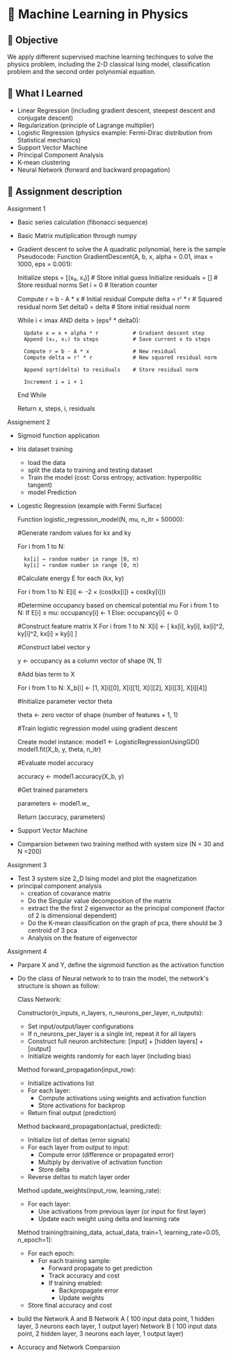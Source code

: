 # 🤖 Machine Learning in Physics


## 🎯 Objective
We apply different supervised machine learning techinques to solve the physics problem, including the 2-D classical Ising model, classification problem and the second order polynomial equation.

## 🧠 What I Learned
- Linear Regression (including gradient descent, steepest descent and conjugate descent)
- Regularization (principle of Lagrange multiplier)
- Logistic Regression (physics example: Fermi-Dirac distribution from Statistical mechanics)
- Support Vector Machine
- Principal Component Analysis
- K-mean clustering
- Neural Network (forward and backward propagation)

## 🚀 Assignment description 

Assignment 1 
- Basic series calculation (fibonacci sequence)
- Basic Matrix mutiplication through numpy
- Gradient descent to solve the A quadratic polynomial, here is the sample Pseudocode:
  Function GradientDescent(A, b, x, alpha = 0.01, imax = 1000, eps = 0.001):

    Initialize steps = [(x₀, x₁)]          # Store initial guess
    Initialize residuals = []              # Store residual norms
    Set i = 0                              # Iteration counter

    Compute r = b - A * x                  # Initial residual
    Compute delta = rᵀ * r                 # Squared residual norm
    Set delta0 = delta                     # Store initial residual norm

    While i < imax AND delta > (eps² * delta0):

        Update x = x + alpha * r           # Gradient descent step
        Append (x₀, x₁) to steps           # Save current x to steps

        Compute r = b - A * x              # New residual
        Compute delta = rᵀ * r             # New squared residual norm

        Append sqrt(delta) to residuals    # Store residual norm

        Increment i = i + 1

    End While

    Return x, steps, i, residuals


Assignement 2 
- Sigmoid function application
- Iris dataset training 
    - load the data
    - split the data to training and testing dataset
    - Train the model (cost: Corss entropy; activation: hyperpolitic tangent)
    - model Prediction

- Logestic Regression (example with Fermi Surface)
  
    Function logistic_regression_model(N, mu, n_itr = 50000):

    #Generate random values for kx and ky
  
    For i from 1 to N:
  
        kx[i] ← random number in range [0, π)
        ky[i] ← random number in range [0, π)

    #Calculate energy E for each (kx, ky)
  
    For i from 1 to N:
        E[i] ← -2 × (cos(kx[i]) + cos(ky[i]))

    #Determine occupancy based on chemical potential mu
    For i from 1 to N:
        If E[i] ≤ mu:
            occupancy[i] ← 1
        Else:
            occupancy[i] ← 0

    #Construct feature matrix X
    For i from 1 to N:
        X[i] ← [
            kx[i],
            ky[i],
            kx[i]^2,
            ky[i]^2,
            kx[i] × ky[i]
        ]

    #Construct label vector y
  
    y ← occupancy as a column vector of shape (N, 1)

    #Add bias term to X
  
    For i from 1 to N:
        X_b[i] ← [1, X[i][0], X[i][1], X[i][2], X[i][3], X[i][4]]

    #Initialize parameter vector theta
  
    theta ← zero vector of shape (number of features + 1, 1)

    #Train logistic regression model using gradient descent
  
    Create model instance: model1 ← LogisticRegressionUsingGD()
    model1.fit(X_b, y, theta, n_itr)

    #Evaluate model accuracy
  
    accuracy ← model1.accuracy(X_b, y)

    #Get trained parameters

    parameters ← model1.w_

    Return (accuracy, parameters)
  
- Support Vector Machine
- Comparsion between two training method with system size (N = 30 and N =200)


Assignment 3
- Test 3 system size 2_D Ising model and plot the magnetization
- principal component analysis
  - creation of covarance matrix
  - Do the Singular value decomposition of the matrix
  - extract the the first 2 eigenvector as the principal component (factor of 2 is dimensional dependent)
  - Do the K-mean classification on the graph of pca, there should be 3 centroid of 3 pca
  - Analysis on the feature of eigenvector

Assignment 4
- Parpare X and Y, define the signmoid function as the activation function
- Do the class of Neural network to to train the model, the network's structure is shown as follow:
  
    Class Network:

  Constructor(n_inputs, n_layers, n_neurons_per_layer, n_outputs):
    - Set input/output/layer configurations
    - If n_neurons_per_layer is a single int, repeat it for all layers
    - Construct full neuron architecture: [input] + [hidden layers] + [output]
    - Initialize weights randomly for each layer (including bias)

  Method forward_propagation(input_row):
    - Initialize activations list
    - For each layer:
        - Compute activations using weights and activation function
        - Store activations for backprop
    - Return final output (prediction)

  Method backward_propagation(actual, predicted):
    - Initialize list of deltas (error signals)
    - For each layer from output to input:
        - Compute error (difference or propagated error)
        - Multiply by derivative of activation function
        - Store delta
    - Reverse deltas to match layer order

  Method update_weights(input_row, learning_rate):
    - For each layer:
        - Use activations from previous layer (or input for first layer)
        - Update each weight using delta and learning rate

  Method training(training_data, actual_data, train=1, learning_rate=0.05, n_epoch=1):
    - For each epoch:
        - For each training sample:
            - Forward propagate to get prediction
            - Track accuracy and cost
            - If training enabled:
                - Backpropagate error
                - Update weights
    - Store final accuracy and cost
- build the Network A and B
  Network A ( 100 input data point, 1 hidden layer, 3 neurons each layer, 1 output layer)
  Network B ( 100 input data point, 2 hidden layer, 3 neurons each layer, 1 output layer)

- Accuracy and Network Comparsion


  




